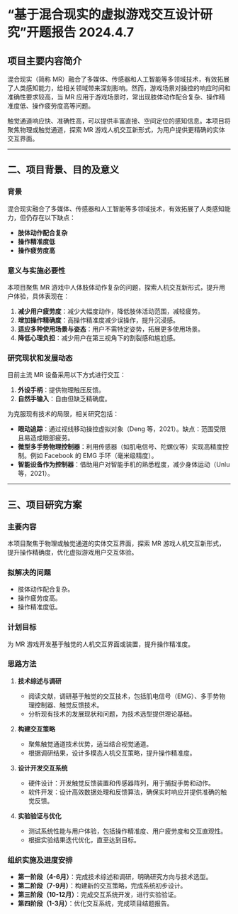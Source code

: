 # “基于混合现实的虚拟游戏交互设计研究”开题报告 2024.4.7
## 项目主要内容简介

混合现实（简称 MR）融合了多媒体、传感器和人工智能等多领域技术，有效拓展了人类感知能力，给相关领域带来深刻影响。然而，游戏场景对操控的响应时间和准确性要求较高，当 MR 应用于游戏场景时，常出现肢体动作配合复杂、操作精准度低、操作疲劳度高等问题。

触觉通道响应快、准确性高，可以提供丰富直接、空间定位的感知信息。本项目将聚焦物理或触觉通道，探索 MR 游戏人机交互新形式，为用户提供更精确的实体交互界面。

---

## 二、项目背景、目的及意义

### 背景
混合现实融合了多媒体、传感器和人工智能等多领域技术，有效拓展了人类感知能力，但仍存在以下缺点：
- **肢体动作配合复杂**
- **操作精准度低**
- **操作疲劳度高**

### 意义与实施必要性
本项目聚焦 MR 游戏中人体肢体动作复杂的问题，探索人机交互新形式，提升用户体验，具体表现在：
1. **减少用户疲劳度**：减少大幅度动作，降低肢体活动范围，减轻疲劳。
2. **增加操作精确度**：高操作精准度减少误操作，提升沉浸感。
3. **适应多种使用场景与姿态**：用户不需特定姿势，拓展更多使用场景。
4. **降低心理负担**：减少用户在第三视角下的割裂感和尴尬感。

### 研究现状和发展动态
目前主流 MR 设备采用以下方式进行交互：
1. **外设手柄**：提供物理触压反馈。
2. **自然手输入**：自由但缺乏精确度。

为克服现有技术的局限，相关研究包括：
- **眼动追踪**：通过视线移动操控虚拟对象（Deng 等，2021）。缺点：范围受限且易造成眼部疲劳。
- **微型多手势物理控制器**：利用传感器（如肌电信号、陀螺仪等）实现高精度控制。例如 Facebook 的 EMG 手环（毫米级精度）。
- **智能设备作为控制器**：借助用户对智能手机的熟悉程度，减少身体运动（Unlu 等，2021）。

---

## 三、项目研究方案

### 主要内容
本项目聚焦于物理或触觉通道的实体交互界面，探索 MR 游戏人机交互新形式，提升操作精确度，优化虚拟游戏用户交互体验。

### 拟解决的问题
- 肢体动作配合复杂。
- 操作疲劳度高。
- 操作精准度低。

### 计划目标
为 MR 游戏开发基于触觉的人机交互界面或装置，提升操作精准度。

### 思路方法
1. **技术综述与调研**  
   - 阅读文献，调研基于触觉的交互技术，包括肌电信号（EMG）、多手势物理控制器、触觉反馈技术。
   - 分析现有技术的发展现状和问题，为技术选型提供理论基础。

2. **构建交互策略**  
   - 聚焦触觉通道技术优势，适当结合视觉通道。
   - 根据调研结果，设计多模态人机交互策略，提升操作精准度。

3. **设计开发交互系统**  
   - 硬件设计：开发触觉反馈装置和传感器阵列，用于捕捉手势和动作。
   - 软件开发：设计高效数据处理和反馈算法，确保实时响应并提供准确的触觉反馈。

4. **实验验证与优化**  
   - 测试系统性能与用户体验，包括操作精准度、用户疲劳度和交互直观性。
   - 根据实验结果迭代优化，直至达到目标。

### 组织实施及进度安排
- **第一阶段（4-6月）**：完成技术综述和调研，明确研究方向与技术选型。
- **第二阶段（7-9月）**：构建新的交互策略，完成系统初步设计。
- **第三阶段（10-12月）**：完成交互系统开发，进行实验验证。
- **第四阶段（1-3月）**：优化交互系统，完成项目结题报告。
